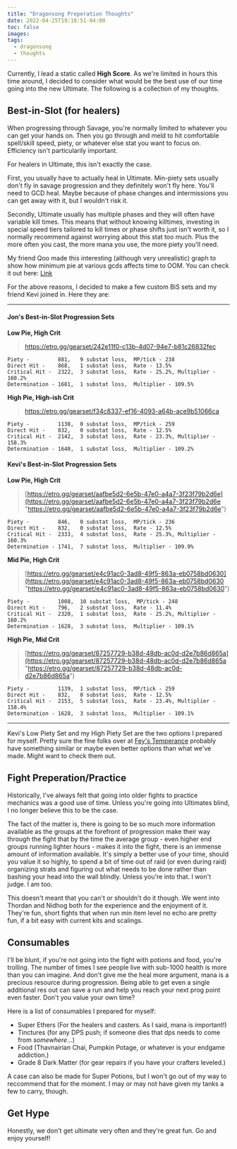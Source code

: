 ```yaml
---
title: "Dragonsong Preperation Thoughts"
date: 2022-04-25T19:18:51-04:00
toc: false
images:
tags: 
  - dragonsong
  - thoughts
---
```


Currently, I lead a static called **High Score**. As we're limited in hours this time around, I decided to consider what would be the best use of our time going into the new Ultimate. The following is a collection of my thoughts.

## Best-in-Slot (for healers)
When progressing through Savage, you're normally limited to whatever you can get your hands on. Then you go through and meld to hit comfortable spell/skill speed, piety, or whatever else stat you want to focus on. Efficiency isn't particularily important.

For healers in Ultimate, this isn't exactly the case. 

First, you usually have to actually heal in Ultimate. Min-piety sets usually don't fly in savage progression and they definitely won't fly here. You'll need to GCD heal. Maybe because of phase changes and intermissions you can get away with it, but I wouldn't risk it.

Secondly, Ultimate usually has multiple phases and they will often have variable kill times. This means that without knowing killtimes, investing in special speed tiers tailored to kill times or phase shifts just isn't worth it, so I normally recommend against worrying about this stat too much. Plus the more often you cast, the more mana you use, the more piety you'll need.

My friend Qoo made this interesting (although very unrealistic) graph to show how minimum pie at various gcds affects time to OOM. You can check it out here: [Link](https://cdn.discordapp.com/attachments/908069150176473118/916091025905291315/unknown-3.png)

For the above reasons, I decided to make a few custom BiS sets and my friend Kevi joined in. Here they are:

---

#### Jon's Best-in-Slot Progression Sets
**Low Pie, High Crit**
> https://etro.gg/gearset/242e11f0-c13b-4d07-94e7-b81c26832fec
```
Piety -         881,   9 substat loss,  MP/tick - 238
Direct Hit -    868,   1 substat loss,  Rate - 13.5%
Critical Hit -  2322,  3 substat loss,  Rate - 25.2%, Multiplier - 160.2%
Determination - 1681,  1 substat loss,  Multiplier - 109.5%
```

**High Pie, High-ish Crit**
> https://etro.gg/gearset/f34c8337-ef16-4093-a64b-ace9b51066ca
```
Piety -         1138,  0 substat loss,  MP/tick - 259
Direct Hit -    832,   0 substat loss,  Rate - 12.5%
Critical Hit -  2142,  3 substat loss,  Rate - 23.3%, Multiplier - 158.3%
Determination - 1640,  1 substat loss,  Multiplier - 109.2%
```

#### Kevi's Best-in-Slot Progression Sets

**Low Pie, High Crit**

> [https://etro.gg/gearset/aafbe5d2-6e5b-47e0-a4a7-3f23f79b2d6e](https://etro.gg/gearset/aafbe5d2-6e5b-47e0-a4a7-3f23f79b2d6e "https://etro.gg/gearset/aafbe5d2-6e5b-47e0-a4a7-3f23f79b2d6e")

```
Piety -         846,   0 substat loss,  MP/tick - 236
Direct Hit -    832,   0 substat loss,  Rate - 12.5%
Critical Hit -  2333,  4 substat loss,  Rate - 25.3%, Multiplier - 160.3%
Determination - 1741,  7 substat loss,  Multiplier - 109.9%
```

**Mid Pie, High Crit**

> [https://etro.gg/gearset/e4c91ac0-3ad8-49f5-863a-eb0758bd0630](https://etro.gg/gearset/e4c91ac0-3ad8-49f5-863a-eb0758bd0630 "https://etro.gg/gearset/e4c91ac0-3ad8-49f5-863a-eb0758bd0630")

```
Piety -         1008,  10 substat loss,  MP/tick - 248
Direct Hit -    796,   2 substat loss,  Rate - 11.4%
Critical Hit -  2320,  1 substat loss,  Rate - 25.2%, Multiplier - 160.2%
Determination - 1628,  3 substat loss,  Multiplier - 109.1%
```

**High Pie, Mid Crit**

> [https://etro.gg/gearset/87257729-b38d-48db-ac0d-d2e7b86d865a](https://etro.gg/gearset/87257729-b38d-48db-ac0d-d2e7b86d865a "https://etro.gg/gearset/87257729-b38d-48db-ac0d-d2e7b86d865a")

```
Piety -         1139,  1 substat loss,  MP/tick - 259
Direct Hit -    832,   0 substat loss,  Rate - 12.5%
Critical Hit -  2153,  5 substat loss,  Rate - 23.4%, Multiplier - 158.4%
Determination - 1628,  3 substat loss,  Multiplier - 109.1%
```

---

Kevi's Low Piety Set and my High Piety Set are the two options I prepared for myself. Pretty sure the fine folks over at [Fey's Temperance](https://discord.gg/feys-temperance) probably have something similar or maybe even better options than what we've made. Might want to check them out.

## Fight Preperation/Practice
Historically, I've always felt that going into older fights to practice mechanics was a good use of time. Unless you're going into Ultimates blind, I no longer believe this to be the case.

The fact of the matter is, there is going to be so much more information available as the groups at the forefront of progression make their way through the fight that by the time the average group - even higher end groups running lighter hours - makes it into the fight, there is an immense amount of information available. It's simply a better use of your time, should you value it so highly, to spend a bit of time out of raid (or even during raid) organizing strats and figuring out what needs to be done rather than bashing your head into the wall blindly. Unless you're into that. I won't judge. I am too.

This doesn't meant that you can't or shouldn't do it though. We went into Thordan and Nidhog both for the experience and the enjoyment of it. They're fun, short fights that when run min item level no echo are pretty fun, if a bit easy with current kits and scalings.

## Consumables
I'll be blunt, if you're not going into the fight with potions and food, you're trolling. The number of times I see people live with sub-1000 health is more than you can imagine. And don't give me the heal more argument, mana is a precious resource during progression. Being able to get even a single additional res out can save a run and help you reach your next prog point even faster. Don't you value your own time?

Here is a list of consumables I prepared for myself:

- Super Ethers (For the healers and casters. As I said, mana is important!)
- Tinctures (for any DPS push; if someone dies that dps needs to come from *somewhere*...)
- Food (Thavnairian Chai, Pumpkin Potage, or whatever is your endgame addiction.)
- Grade 8 Dark Matter (for gear repairs if you have your crafters leveled.)

A case can also be made for Super Potions, but I won't go out of my way to reccommend that for the moment. I may or may not have given my tanks a few to carry, though.

## Get Hype
Honestly, we don't get ultimate very often and they're great fun. Go and enjoy yourself!